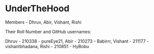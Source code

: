 # UnderTheHood

Members - Dhruv, Abir, Vishant, Rishi

Their Roll Number and GitHub usernames:

Dhruv - 210338 - pureEye21,
Abir - 210273 - Babirrr,
Vishant - 211177 - vishantbhadana,
Rishi - 210851 - HyBobu
